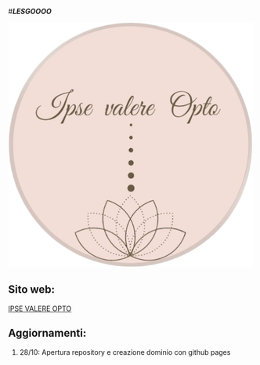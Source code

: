#***LESGOOOO***

![](ideas/icona.png)

## Sito web:

[IPSE VALERE OPTO](https://c1aud1aa.github.io/ipse_valere_opto_website/)

## Aggiornamenti:

1. 28/10: Apertura repository e creazione dominio con github pages
